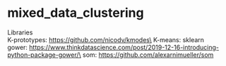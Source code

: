 # mixed_data_clustering

Libraries\
K-prototypes: https://github.com/nicodv/kmodes\
K-means: sklearn\
gower: https://www.thinkdatascience.com/post/2019-12-16-introducing-python-package-gower/\
som: https://github.com/alexarnimueller/som
